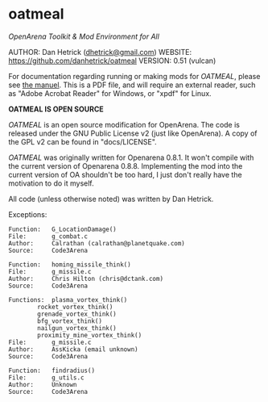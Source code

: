 # oatmeal

*OpenArena Toolkit & Mod Environment for All*

AUTHOR:		Dan Hetrick (dhetrick@gmail.com)
WEBSITE:	https://github.com/danhetrick/oatmeal
VERSION:	0.51 (vulcan)


For documentation regarding running or making mods for *OATMEAL*, please see [the manuel](https://github.com/danhetrick/oatmeal/blob/master/bin/docs/oatmeal-0.51-manual.pdf).  This is a PDF file, and will require an external reader, such as "Adobe Acrobat Reader" for Windows, or "xpdf" for Linux.

**OATMEAL IS OPEN SOURCE**

*OATMEAL* is an open source modification for OpenArena.  The code is released under the GNU Public License v2 (just like OpenArena).  A copy of the GPL v2 can be found in "docs/LICENSE".

*OATMEAL* was originally written for Openarena 0.8.1.  It won't compile with the current version of Openarena 0.8.8.  Implementing the mod into the current version of OA shouldn't be too hard, I just don't really have the motivation to do it myself.

All code (unless otherwise noted) was written by Dan Hetrick.

Exceptions:

	Function:	G_LocationDamage()
	File:		g_combat.c
	Author:		Calrathan (calrathan@planetquake.com)
	Source:		Code3Arena

	Function:	homing_missile_think()
	File:		g_missile.c
	Author:		Chris Hilton (chris@dctank.com)
	Source:		Code3Arena

	Functions:	plasma_vortex_think()
			rocket_vortex_think()
			grenade_vortex_think()
			bfg_vortex_think()
			nailgun_vortex_think()
			proximity_mine_vortex_think()
	File:		g_missile.c
	Author:		AssKicka (email unknown)
	Source:		Code3Arena

	Function:	findradius()
	File:		g_utils.c
	Author:		Unknown
	Source:		Code3Arena
